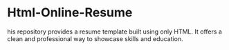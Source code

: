 # Html-Online-Resume
his repository provides a resume template built using only HTML. It offers a clean and professional way to showcase skills and education.
